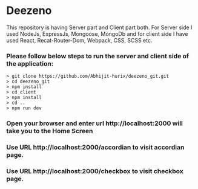 # Deezeno

This repository is having Server part and Client part both. For Server side I used NodeJs, ExpressJs, Mongoose, MongoDb and for client side I have used React, Recat-Router-Dom, Webpack, CSS, SCSS etc.

### Please follow below steps to run the server and client side of the application:

```
> git clone https://github.com/Abhijit-hurix/deezeno_git.git
> cd deezeno_git
> npm install
> cd client 
> npm install
> cd ..
> npm run dev
```
### Open your browser and enter url http://localhost:2000 will take you to the Home Screen
### Use URL http://localhost:2000/accordian to visit accordian page.
### Use URL http://localhost:2000/checkbox to visit checkbox page.